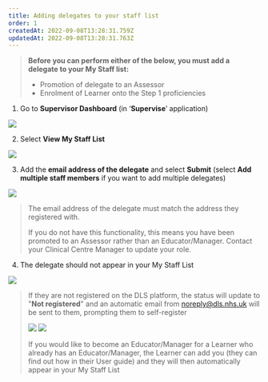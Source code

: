 ```yaml
---
title: Adding delegates to your staff list
order: 1
createdAt: 2022-09-08T13:28:31.759Z
updatedAt: 2022-09-08T13:28:31.763Z
---
```

> **Before you can perform either of the below, you must add a delegate to your My Staff list:​**
>
> * Promotion of delegate to an Assessor​
> * Enrolment of Learner onto the Step 1 proficiencies​

1. Go to **Supervisor Dashboard** (in ‘**Supervise**’ application) 

![](/img/em-3-01-Adding-delegates.jpg)

2. Select **View My Staff List​**

![](/img/em-3-02-Adding-delegates.jpg)

3. Add the **email address of the delegate** and select **Submit** (select **Add multiple staff members** if you want to add multiple delegates)​ 

![](/img/em-3-03-Adding-delegates.jpg)

> The email address of the delegate must match the address they registered with.​
>
> If you do not have this functionality, this means you have been promoted to an Assessor rather than an Educator/Manager. Contact your Clinical Centre Manager to update your role.​

4. The delegate should not appear in your My Staff List

![](/img/em-3-04-Adding-delegates.jpg)

> If they are not registered on the DLS platform, the status will update to "**Not registered**" and an automatic email from noreply@dls.nhs.uk will be sent to them, prompting them to self-register​
>
>  ![](/img/em-3-05-Adding-delegates.jpg)
>  ![](/img/em-3-06-Adding-delegates.jpg)
>
> If you would like to become an Educator/Manager for a Learner who already has an Educator/Manager, the Learner can add you (they can find out how in their User guide) and they will then automatically appear in your My Staff List